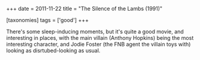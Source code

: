 +++
date = 2011-11-22
title = "The Silence of the Lambs (1991)"

[taxonomies]
tags = ['good']
+++

There\'s some sleep-inducing moments, but it\'s quite a good movie, and
interesting in places, with the main villain (Anthony Hopkins) being the
most interesting character, and Jodie Foster (the FNB agent the villain
toys with) looking as disrtubed-looking as usual.
